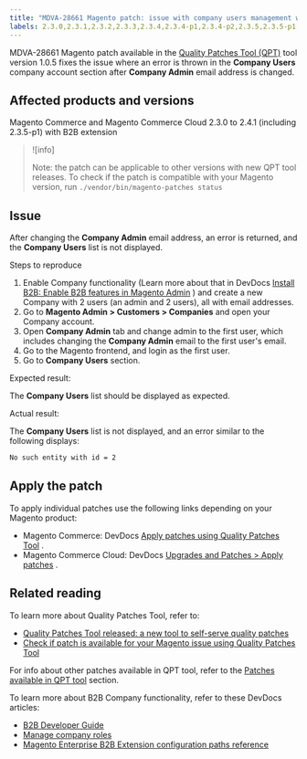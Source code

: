 ```yaml
---
title: "MDVA-28661 Magento patch: issue with company users management when changing admin email"
labels: 2.3.0,2.3.1,2.3.2,2.3.3,2.3.4,2.3.4-p1,2.3.4-p2,2.3.5,2.3.5-p1,2.3.5-p2,2.3.6,2.4.0,2.4.1,B2B,QPT 1.0.5,Magento Commerce,Magento Commerce Cloud,Quality Patches Tool,email,management,support tools,user
---
```


MDVA-28661 Magento patch available in the [Quality Patches Tool (QPT)](https://support.magento.com/hc/en-us/articles/360047139492) tool version 1.0.5 fixes the issue where an error is thrown in the **Company Users** company account section after **Company Admin** email address is changed.

## Affected products and versions

Magento Commerce and Magento Commerce Cloud 2.3.0 to 2.4.1 (including 2.3.5-p1) with B2B extension

>![info]
>
>Note: the patch can be applicable to other versions with new QPT tool releases. To check if the patch is compatible with your Magento version, run `./vendor/bin/magento-patches
    status` 

## Issue

After changing the **Company Admin** email address, an error is returned, and the **Company Users** list is not displayed.

 <span class="wysiwyg-underline">Steps to reproduce</span> 

1. Enable Company functionality (Learn more about that in DevDocs [Install B2B: Enable B2B features in Magento Admin](https://devdocs.magento.com/extensions/b2b/#enable-b2b-features-in-magento-admin) ) and create a new Company with 2 users (an admin and 2 users), all with email addresses.
1. Go to **Magento Admin > Customers > Companies** and open your Company account.
1. Open **Company Admin** tab and change admin to the first user, which includes changing the **Company Admin** email to the first user's email.
1. Go to the Magento frontend, and login as the first user.
1. Go to **Company Users** section.

 <span class="wysiwyg-underline">Expected result:</span> 

The **Company Users** list should be displayed as expected.

 <span class="wysiwyg-underline">Actual result:</span> 

The **Company Users** list is not displayed, and an error similar to the following displays:

```bash
No such entity with id = 2
```

## Apply the patch

To apply individual patches use the following links depending on your Magento product:

* Magento Commerce: DevDocs [Apply patches using Quality Patches Tool](https://devdocs.magento.com/guides/v2.4/comp-mgr/patching/mqp.html) .
* Magento Commerce Cloud: DevDocs [Upgrades and Patches > Apply patches](https://devdocs.magento.com/cloud/project/project-patch.html) .

## Related reading

To learn more about Quality Patches Tool, refer to:

* [Quality Patches Tool released: a new tool to self-serve quality patches](https://support.magento.com/hc/en-us/articles/360047139492) 
* [Check if patch is available for your Magento issue using Quality Patches Tool](https://support.magento.com/hc/en-us/articles/360047125252) 

For info about other patches available in QPT tool, refer to the [Patches available in QPT tool](https://support.magento.com/hc/en-us/sections/360010506631-Patches-available-in-QPT-tool-) section.

To learn more about B2B Company functionality, refer to these DevDocs articles:

* [B2B Developer Guide](https://devdocs.magento.com/guides/v2.4/b2b/bk-b2b.html)
* [Manage company roles](https://devdocs.magento.com/guides/v2.4/b2b/roles.html)
* [Magento Enterprise B2B Extension configuration paths reference](https://devdocs.magento.com/guides/v2.4/config-guide/prod/config-reference-b2b.html)


